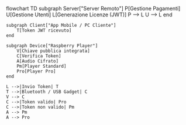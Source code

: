 flowchart TD
    subgraph Server["Server Remoto"]
        P[Gestione Pagamenti]
        U[Gestione Utenti]
        L[Generazione Licenze (JWT)]
        P --> L
        U --> L
    end

    subgraph Client["App Mobile / PC Cliente"]
        T[Token JWT ricevuto]
    end

    subgraph Device["Raspberry Player"]
        V[Chiave pubblica integrata]
        C[Verifica Token]
        A[Audio Cifrato]
        Pm[Player Standard]
        Pro[Player Pro]
    end

    L -->|Invio Token| T
    T -->|Bluetooth / USB Gadget| C
    V --> C
    C -->|Token valido| Pro
    C -->|Token non valido| Pm
    A --> Pm
    A --> Pro